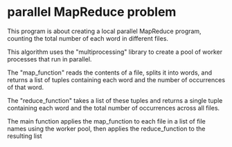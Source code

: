 # parallel MapReduce problem

This program is about creating a local parallel MapReduce program, counting the total number of each word in
different files.

This algorithm uses the "multiprocessing" library to create a pool of worker processes that run in parallel. 

The "map_function" reads the contents of a file, splits it into words, and returns a list of tuples containing each word and the number of occurrences of that word.

The "reduce_function" takes a list of these tuples and returns a single tuple containing each word and the total number of occurrences across all files.

The main function applies the map_function to each file in a list of file names using the worker pool, then applies the reduce_function to the resulting list
